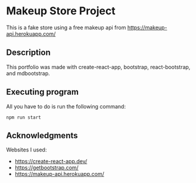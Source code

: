 # Makeup Store Project

This is a fake store using a free makeup api from https://makeup-api.herokuapp.com/

## Description

This portfolio was made with create-react-app, bootstrap, react-bootstrap, and mdbootstrap.

## Executing program

All you have to do is run the following command:

```
npm run start
```

## Acknowledgments

Websites I used:
* https://create-react-app.dev/
* https://getbootstrap.com/
* https://makeup-api.herokuapp.com/
